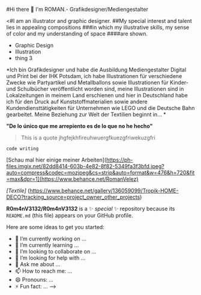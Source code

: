 #Hi there 👋 I'm ROMAN.- 
Grafikdesigner/Mediengestalter

<#I am an illustrator and graphic designer. 
##My special interest and talent lies in
appealing compositions 
###in which my illustrative skills,
my sense of color and my understanding of space
####are shown.

- Graphic Design
- Illustration
- thing 3

*Ich bin Grafikdesigner und habe die Ausbildung Mediengestalter
Digital und Print bei der IHK Potsdam, ich habe Illustrationen für
verschiedene Zwecke wie Partyartikel und Metallballons sowie
Illustrationen für Kinder- und Schulbücher veröffentlicht worden
sind, meine Illustrationen sind in Lokalzeitungen in meinem Land
erschienen und hier in Deutschland habe ich für den Druck auf
Kunststoffmaterialien sowie andere Kundendiensttätigkeiten für
Unternehmen wie LEGO und die Deutsche Bahn gearbeitet.
Meine Beziehung zur Welt der Textilien beginnt in... *

**"De lo único que me arrepiento es de lo que no he hecho"**

> This is a quote
>jhgfejkhfireuhwuergfkuezgfriwekuzgfri


```code writing```



[Schau mal hier einige meiner Arbeiten](https://ph-files.imgix.net/82dd8414-603b-4e82-8f82-5349fa3f3bfd.jpeg?auto=compress&codec=mozjpeg&cs=strip&auto=format&w=476&h=720&fit=max&dpr=1](https://www.behance.net/RomanVelez)

*[Textile]* (https://www.behance.net/gallery/136059099/Tropik-HOME-DECO?tracking_source=project_owner_other_projects)


**R0m4nV3132/R0m4nV3132** is a ✨ _special_ ✨ repository because its `README.md` (this file) appears on your GitHub profile.

Here are some ideas to get you started:

- 🔭 I’m currently working on ...
- 🌱 I’m currently learning ...
- 👯 I’m looking to collaborate on ...
- 🤔 I’m looking for help with ...
- 💬 Ask me about ...
- 📫 How to reach me: ...
- 😄 Pronouns: ...
- ⚡ Fun fact: ...
-->
